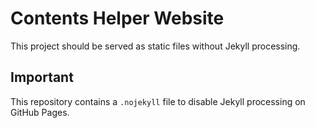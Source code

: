 # Contents Helper Website

This project should be served as static files without Jekyll processing.

## Important
This repository contains a `.nojekyll` file to disable Jekyll processing on GitHub Pages.
